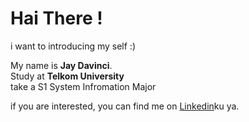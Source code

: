 # Hai There ! 
i want to introducing my self :)

My name is  **Jay Davinci**.\
Study at **Telkom University** 
<br>
take a S1 System Infromation Major


if you are interested, you can find me on [Linkedin](https://www.linkedin.com/in/JayDavinci/)ku ya.
